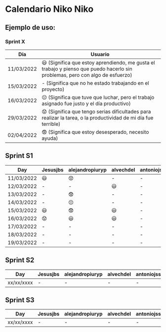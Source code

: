 # Calendario Niko Niko

## Ejemplo de uso:
### Sprint X 
| Día          |  Usuario  |
| ------------ | ------------- |
|  11/03/2022  |  :smiley: (Significa que estoy aprendiendo, me gusta el trabajo y pienso que puedo hacerlo sin problemas, pero con algo de esfuerzo)  |
|  15/03/2022  |  - (Significa que no he estado trabajando en el proyecto)  |
|  16/03/2022  |  :neutral_face:  (Significa que tuve que luchar, pero el trabajo asignado fue justo y el día productivo)  |
|  29/03/2022  |  :worried: (Significa que tengo serias dificultades para realizar la tarea, o la productividad de mi día fue terrible)  |
|  02/04/2022  |  :fearful:   (Significa que estoy desesperado, necesito ayuda)  |

## Sprint S1
| Day         |  Jesusjbs   |  alejandropiuryp  |  alvechdel  |  antoniojss1  |  antoniope33  |  eveyugyug        |  ferherque    |  Javitoox       |  javivm17     |  JJosePP          |  JoseCarlosMorales  |  manmogvil    |  maribelrb22  |  NoSoyDani     |
| ------------| ------------| ----------------- | ----------- | ------------- | ------------- | ----------------- | ------------- | --------------- | ------------- | ----------------- | ------------------- | ------------- | ------------- | -------------- |
|  11/03/2022 |   :smiley:  |   :worried:       |      -      |       -       |   :worried:   |   :smiley:        |   :worried:   |    :smiley:     |       -       |    :smiley:       |     :smiley:        |   :worried:   |       -       |   :smiley:     |
|  12/03/2022 |     -       |       -           |   :smiley:  |       -       |   :worried:   |   :smiley:        |   :smiley:    |    :smiley:     |      :smiley: |    :neutral_face: |     -               |         -     |   :smiley:    |   :smiley:     |
|  13/03/2022 |     -       |   :fearful:       |      -      |       -       |   :worried:    |   :worried:       |   :smiley:    |    :fearful:    |      :smiley: |    :neutral_face: |     -               |         -     |   :smiley:    |    -           |
|  14/03/2022 | -           |   :neutral_face:  |      -      |       -       |   :worried:    |   :fearful:       | :neutral_face:|    :worried:    |      :smiley: |    :smiley:       |     :fearful:       |   :worried:   |   :smiley:    |   :smiley:     |
|  15/03/2022 | :smiley:    |   :fearful:       |   :smiley:  |       -       |   :fearful:    |   :neutral_face:  |   -           |    :smiley:     |      :smiley: |       -           |     :fearful:       |   :smiley:    |   :smiley:    |   :smiley:     |
|  16/03/2022 | :worried:   |   :smiley:        |   :smiley:  |       -       |   :fearful:    |  :neutral_face:   | :neutral_face:|   :worried:     |      :smiley: |    :smiley:       |     :fearful:       |   :worried:   |   :smiley:    |   :smiley:     |
|  17/03/2022 | -           |   -               |   -         |       -       |   -            |  :smiley:         | -             |   -           |      -          |    -              |     -               |   -            |   :smiley:          |   -     |
|  18/03/2022 | -           |   -               |   -         |       -       |   -            |  -         | -             |   -           |      -          |    -              |     -          | :neutral_face:    |   :smiley:          |   :neutral_face:     |
|  19/03/2022 | -           |   -               |   -         |       -       |   -            |  -         | -             |   -           |      -          |    -              |     -          |     -    |   -          |   :neutral_face:     |

## Sprint S2
| Day           |  Jesusjbs  |  alejandropiuryp  |  alvechdel  |  antoniojss1  |  antoniope33  |  eveyugyug  |  ferherque  |  Javitoox  |  javivm17  |  JJosePP  |  JoseCarlosMorales  |  manmogvil  |  maribelrb22  |  NoSoyDani  |
| ------------ | ------------- | ------------- | ------------- | ------------- | ------------- | ------------- | ------------- | ------------- | ------------- | ------------- | ------------- | ------------- | ------------- | ------------- |
|  xx/xx/xxxx  |       -       |       -       |       -       |       -       |       -       |       -       |       -       |       -       |       -       |       -       |       -       |       -       |       -       |       -       |

## Sprint S3
| Day           |  Jesusjbs  |  alejandropiuryp  |  alvechdel  |  antoniojss1  |  antoniope33  |  eveyugyug  |  ferherque  |  Javitoox  |  javivm17  |  JJosePP  |  JoseCarlosMorales  |  manmogvil  |  maribelrb22  |  NoSoyDani  |
| ------------ | ------------- | ------------- | ------------- | ------------- | ------------- | ------------- | ------------- | ------------- | ------------- | ------------- | ------------- | ------------- | ------------- | ------------- |
|  xx/xx/xxxx  |       -       |       -       |       -       |       -       |       -       |       -       |       -       |       -       |       -       |       -       |       -       |       -       |       -       |       -       |

